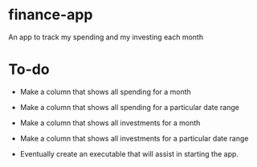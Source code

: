 # finance-app
An app to track my spending and my investing each month

# To-do
- Make a column that shows all spending for a month
- Make a column that shows all spending for a particular date range
- Make a column that shows all investments for a month
- Make a column that shows all investments for a particular date range

- Eventually create an executable that will assist in starting the app.
